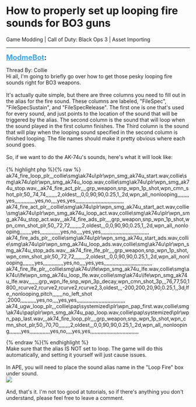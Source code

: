 # How to properly set up looping fire sounds for BO3 guns
Game Modding | Call of Duty: Black Ops 3 | Asset Importing

---
<strong style="font-size: 1.4em;"><span style="text-decoration: underline;text-decoration-color: #34a7f9;"><span style="color:#34a7f9;">ModmeBot</span></span>:</strong>

<p>Thread By: Collie<br />Hi all, I&#39;m going to briefly go over how to get those pesky looping fire sounds right for BO3 weapons.<br /> <br />It&#39;s actually quite simple, but there are three columns you need to fill out in the alias for the fire sound. These columns are labeled, &quot;FileSpec&quot;, &quot;FileSpecSustain&quot;, and &quot;FileSpecRelease&quot;. The first one is one that&#39;s used for every sound, and just points to the location of the sound that will be triggered by the alias. The second column is the sound that will loop when the sound played in the first column finishes. The Third column is the sound that will play when the looping sound specified in the second column is finished looping. The file names should make it pretty obvious where each sound goes. <br /> <br />So, if we want to do the AK-74u&#39;s sounds, here&#39;s what it will look like:<br /> <br />{% highlight php %}{% raw %}
ak74_fire_loop_plr,,,collie\smg\ak74u\plr\wpn_smg_ak74u_start.wav,collie\smg\ak74u\plr\wpn_smg_ak74u_loop.wav,collie\smg\ak74u\plr\wpn_smg_ak74u_stop.wav,,,ak74_fire_act_plr,,,,grp_weapon,snp_wpn_1p_shot,wpn_cmn_shot_plr,50,,74,74,,,,,,,,2,oldest,,,0,0,90,90,0.25,1,,2d,wpn_all,,nonlooping,,,,,,,,yes,,,,,,,,,,,,,,yes,no,,,,yes,yes,,,,,,,,,,,,,,,,,,,,,,,,,,,,,,,,,
ak74_fire_act_plr,,,collie\smg\ak74u\plr\wpn_smg_ak74u_start_act.wav,collie\smg\ak74u\plr\wpn_smg_ak74u_loop_act.wav,collie\smg\ak74u\plr\wpn_smg_ak74u_stop_act.wav,,,ak74_fire_ads_plr,,,,grp_weapon,snp_wpn_1p_shot,wpn_cmn_shot_plr,50,,72,72,,,,,,,,2,oldest,,,0,0,90,90,0.25,1,,2d,wpn_all,,nonlooping,,,,,,,,yes,,,,,,,,,,,,,,yes,no,,,,yes,yes,,,,,,,,,,,,,,,,,,,,,,,,,,,,,,,,,
ak74_fire_ads_plr,,,collie\smg\ak74u\plr\wpn_smg_ak74u_start_ads.wav,collie\smg\ak74u\plr\wpn_smg_ak74u_loop_ads.wav,collie\smg\ak74u\plr\wpn_smg_ak74u_stop_ads.wav,,,ak74_fire_lfe_plr,,,,grp_weapon,snp_wpn_1p_shot,wpn_cmn_shot_plr,50,,72,72,,,,,,,,2,oldest,,,0,0,90,90,0.25,1,,2d,wpn_all,,nonlooping,,,,,,,,yes,,,,,,,,,,,,,,yes,no,,,,yes,yes,,,,,,,,,,,,,,,,,,,,,,,,,,,,,,,,,
ak74_fire_lfe_plr,,,collie\smg\ak74u\lfe\wpn_smg_ak74u_lfe.wav,collie\smg\ak74u\lfe\wpn_smg_ak74u_loop_lfe.wav,collie\smg\ak74u\lfe\wpn_smg_ak74u_lfe.wav,,,,,,,grp_wpn_lfe,snp_wpn_3p_decay,wpn_cmn_shot_3p,,,76,77,50,1800,,rcurve2,rcurve2,rcurve2,rcurve2,3,oldest,,,-200,200,20,90,0.25,1,,3d,lfe,,nonlooping,pitch,,,,,,,no,,left_shot ,2000,,,,,,,,,,,yes,no,,,,yes,yes,,,,,,,,,,,,,,,,,,,,,,,,,,,,,,,,,
ak74_ugw_loop_plr,,,collie\pap\systemized\plr\wpn_pap_first.wav,collie\smg\ak74u\pap\plr\wpn_smg_ak74u_pap_loop.wav,collie\pap\systemized\plr\wpn_pap_last.wav,,,ak74_fire_loop_plr,,,,grp_weapon,snp_wpn_1p_shot,wpn_cmn_shot_plr,50,,70,70,,,,,,,,2,oldest,,,0,0,90,90,0.25,1,,2d,wpn_all,,nonlooping,,,,,,,,yes,,,,,,,,,,,,,,yes,no,,,,yes,yes,,,,,,,,,,,,,,,,,,,,,,,,,,,,,,,,,

{% endraw %}{% endhighlight %}
 <br />Make sure that the alias IS NOT set to loop. The game will do this automatically, and setting it yourself will just cause issues.<br /> <br />In APE, you will need to place the sound alias name in the &quot;Loop Fire&quot; box under sound.<br /><img style="max-width: 500px;" src="https://i.imgur.com/2OlnsAA.png"><br /> <br />And, that&#39;s it. I&#39;m not too good at tutorials, so if there&#39;s anything you don&#39;t understand, please feel free to leave a comment.</p>
